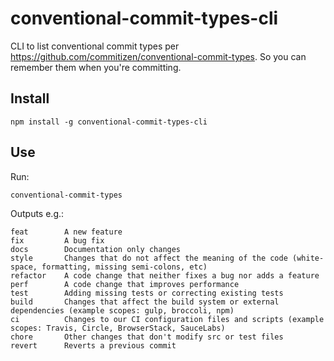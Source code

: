 # conventional-commit-types-cli

CLI to list conventional commit types per https://github.com/commitizen/conventional-commit-types.
So you can remember them when you're committing.

## Install

```
npm install -g conventional-commit-types-cli
```

## Use

Run:
```
conventional-commit-types
```

Outputs e.g.:
```
feat    	A new feature
fix     	A bug fix
docs    	Documentation only changes
style   	Changes that do not affect the meaning of the code (white-space, formatting, missing semi-colons, etc)
refactor	A code change that neither fixes a bug nor adds a feature
perf    	A code change that improves performance
test    	Adding missing tests or correcting existing tests
build   	Changes that affect the build system or external dependencies (example scopes: gulp, broccoli, npm)
ci      	Changes to our CI configuration files and scripts (example scopes: Travis, Circle, BrowserStack, SauceLabs)
chore   	Other changes that don't modify src or test files
revert  	Reverts a previous commit
```

